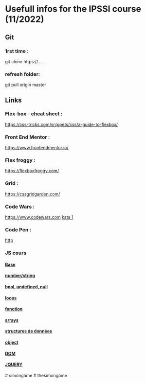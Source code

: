 # Usefull infos for the IPSSI course (11/2022)

## Git

### 1rst time : 
git clone https://.....

### refresh folder:
git pull origin master

## Links

### Flex-box - cheat sheet : 
https://css-tricks.com/snippets/css/a-guide-to-flexbox/

### Front End Mentor : 
https://www.frontendmentor.io/

### Flex froggy :
https://flexboxfroggy.com/

### Grid : 
https://cssgridgarden.com/

### Code Wars : 
https://www.codewars.com
[kata 1](https://www.codewars.com/kata/even-or-odd)


### Code Pen :
[http](https://codepen.io/)

### JS cours
#### [Base](https://docs.google.com/presentation/d/18jTwXmZV5J-PAf0LxoRmsuUxEI3JVirKmvOa3d7Ty94/edit?usp=sharing)
#### [number/string](https://docs.google.com/presentation/d/1qrpbuE8vi3JKgIlMEwUyYJh9Omhqrr9cjlluco69bUA/edit?usp=sharing)
#### [bool, undefined, null](https://docs.google.com/presentation/d/1j8BEsYnhFd8FRrg_AaOH3Y5tfWPpiFh6dusNK0jX2Tg/edit?usp=sharing)
#### [loops](https://docs.google.com/presentation/d/1HkGESDgnoBX9EkV7Xc12UQ0q2dpa2BNf8rULVa20KK0/edit?usp=sharing)
#### [fonction](https://docs.google.com/presentation/d/1UGMWXy2r0e1zn5Fd0RlXhBYFA3IxAYOyTb0yp3nUfZA/edit?usp=share_link)
#### [arrays](https://docs.google.com/presentation/d/1cQjYx6b-LQX8WIqPyW87D7uyOwNsIcbT_rXEnb3020U/edit?usp=share_link)

#### [structures de données](https://docs.google.com/presentation/d/16RQllFN0mqKvpb_ejQTmM501sS2F0EOcWKCPRrEW_Co/edit?usp=sharing)

#### [object](https://docs.google.com/presentation/d/1ehUZDEaNm3b_7fQoPESNgl4rk2kb2zxqksOw1bI76UY/edit?usp=sharing)

#### [DOM](https://docs.google.com/presentation/d/166p6yr4-1nQIcWr-9qkZAlQrpHgwLg2-h3cV-XDuSYc/edit?usp=sharing)

#### [JQUERY](https://docs.google.com/presentation/d/1YbyE53KNDZaGpc9BCLhhRYiDBmK_vTQZpSxUR7WYb34/edit?usp=sharing)
#   s i m o n g a m e  
 #   t h e s i m o n g a m e  
 